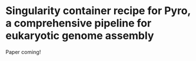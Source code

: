 Singularity container recipe for Pyro, a comprehensive pipeline for eukaryotic genome assembly
====

Paper coming!
